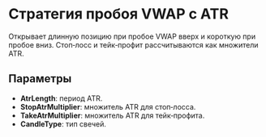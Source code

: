 # Стратегия пробоя VWAP с ATR

Открывает длинную позицию при пробое VWAP вверх и короткую при пробое вниз. Стоп‑лосс и тейк‑профит рассчитываются как множители ATR.

## Параметры

- **AtrLength**: период ATR.
- **StopAtrMultiplier**: множитель ATR для стоп‑лосса.
- **TakeAtrMultiplier**: множитель ATR для тейк‑профита.
- **CandleType**: тип свечей.

